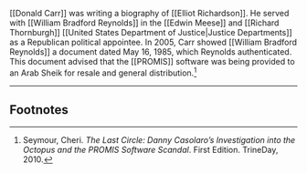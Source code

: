 [[Donald Carr]] was writing a biography of [[Elliot Richardson]]. He served with [[William Bradford Reynolds]] in the [[Edwin Meese]] and [[Richard Thornburgh]] [[United States Department of Justice|Justice Departments]] as a Republican political appointee. In 2005, Carr showed [[William Bradford Reynolds]] a document dated May 16, 1985, which Reynolds authenticated. This document advised that the [[PROMIS]] software was being provided to an Arab Sheik for resale and general distribution.[^1]

---
## Footnotes

[^1]: Seymour, Cheri. *The Last Circle: Danny Casolaro’s Investigation into the Octopus and the PROMIS Software Scandal*. First Edition. TrineDay, 2010.